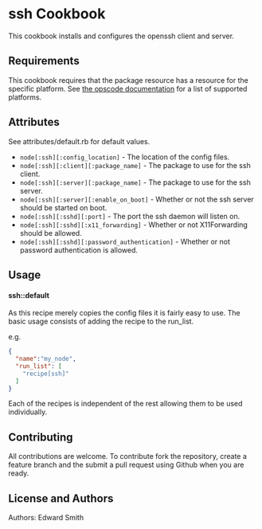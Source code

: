 ssh Cookbook
============
This cookbook installs and configures the openssh client and server.

Requirements
------------
This cookbook requires that the package resource has a resource for the specific platform.  See [the opscode documentation](http://docs.opscode.com/resource_package.html) for a list of supported platforms.

Attributes
----------
See attributes/default.rb for default values.

* `node[:ssh][:config_location]` - The location of the config files.
* `node[:ssh][:client][:package_name]` - The package to use for the ssh client.
* `node[:ssh][:server][:package_name]` - The package to use for the ssh server.
* `node[:ssh][:server][:enable_on_boot]` - Whether or not the ssh server should be started on boot.
* `node[:ssh][:sshd][:port]` - The port the ssh daemon will listen on.
* `node[:ssh][:sshd][:x11_forwarding]` - Whether or not X11Forwarding should be allowed.
* `node[:ssh][:sshd][:password_authentication]` - Whether or not password authentication is allowed.

Usage
-----
#### ssh::default
As this recipe merely copies the config files it is fairly easy to use.  The basic usage consists of adding the recipe to the run_list.

e.g.

```json
{
  "name":"my_node",
  "run_list": [
    "recipe[ssh]"
  ]
}
```

Each of the recipes is independent of the rest allowing them to be used individually.

Contributing
------------
All contributions are welcome.  To contribute fork the repository, create a feature branch and the submit a pull request using Github when you are ready.

License and Authors
-------------------
Authors: Edward Smith
